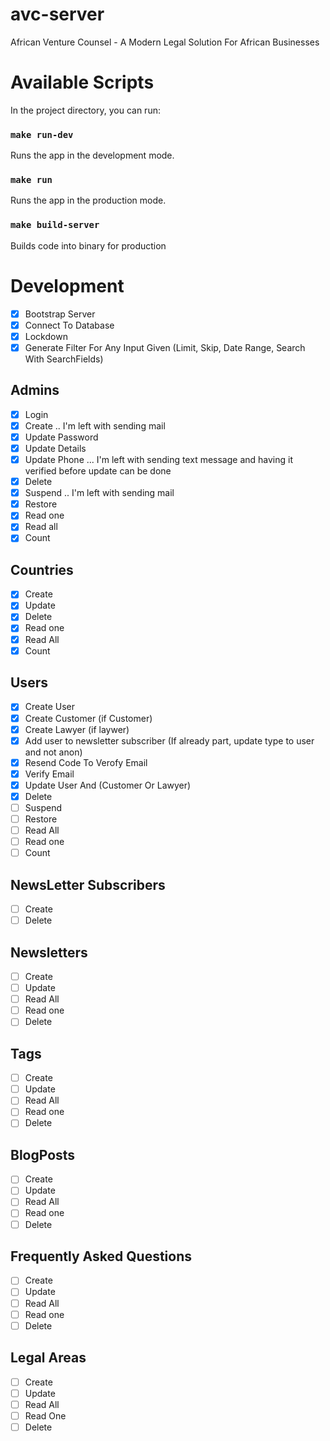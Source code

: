 # avc-server

African Venture Counsel - A Modern Legal Solution For African Businesses

# Available Scripts

In the project directory, you can run:

### `make run-dev`

Runs the app in the development mode.

### `make run`

Runs the app in the production mode.

### `make build-server`

Builds code into binary for production

# Development

- [x] Bootstrap Server
- [x] Connect To Database
- [x] Lockdown
- [x] Generate Filter For Any Input Given (Limit, Skip, Date Range, Search With SearchFields)

## Admins

- [x] Login
- [x] Create .. I'm left with sending mail
- [x] Update Password
- [x] Update Details
- [x] Update Phone ... I'm left with sending text message and having it verified before update can be done
- [x] Delete
- [x] Suspend .. I'm left with sending mail
- [x] Restore
- [x] Read one
- [x] Read all
- [x] Count

## Countries

- [x] Create
- [x] Update
- [x] Delete
- [x] Read one
- [x] Read All
- [x] Count

## Users

- [x] Create User
- [x] Create Customer (if Customer)
- [x] Create Lawyer (if laywer)
- [x] Add user to newsletter subscriber (If already part, update type to user and not anon)
- [x] Resend Code To Verofy Email
- [x] Verify Email
- [x] Update User And (Customer Or Lawyer)
- [x] Delete
- [ ] Suspend
- [ ] Restore
- [ ] Read All
- [ ] Read one
- [ ] Count

## NewsLetter Subscribers

- [ ] Create
- [ ] Delete

## Newsletters

- [ ] Create
- [ ] Update
- [ ] Read All
- [ ] Read one
- [ ] Delete

## Tags

- [ ] Create
- [ ] Update
- [ ] Read All
- [ ] Read one
- [ ] Delete

## BlogPosts

- [ ] Create
- [ ] Update
- [ ] Read All
- [ ] Read one
- [ ] Delete

## Frequently Asked Questions

- [ ] Create
- [ ] Update
- [ ] Read All
- [ ] Read one
- [ ] Delete

## Legal Areas

- [ ] Create
- [ ] Update
- [ ] Read All
- [ ] Read One
- [ ] Delete
